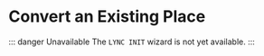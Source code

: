 # Convert an Existing Place
::: danger Unavailable
The `LYNC INIT` wizard is not yet available.
:::

